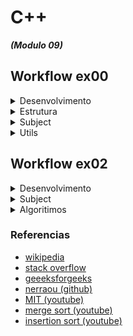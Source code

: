 # C++
***(Modulo 09)***

## Workflow ex00
<details>
  <summary>Desenvolvimento</summary>

**Estrutura de pastas:**
```
ex00/
├── Makefile
├── main.cpp
├── BitcoinExchange.cpp
├── BitcoinExchange.hpp
└── input.txt (Exemplo)
```
### Desenvolvimento:
- Passo 1: Leitura de Arquivos
  - Implementar a leitura do arquivo de entrada (input.txt) e da base de dados CSV.
  - Utilizar containers apropriados para armazenar os dados.
- Passo 2: Validação de Dados
  - Implementar a validação da data no formato correto.
  - Verificar se o valor está dentro do intervalo permitido (0 a 1000).
- Passo 3: Cálculo das Taxas
  - Implementar a busca da taxa de câmbio correspondente à data.
  - Se a data não estiver presente no banco de dados, localizar a data anterior mais próxima.
  - Realizar o cálculo e armazenar os resultados.
- Passo 4: Tratamento de Erros
  - Implementar mensagens de erro claras para:
  - Data inválida.
  - Valores fora dos limites.
  - Falha na leitura do arquivo.
- Passo 5: Exibição dos Resultados
  - Exibir os resultados corretamente formatados.
  - Seguir o padrão de saída fornecido no exemplo (incluindo mensagens de erro quando apropriado).
---
  - Armazenar os dados do input em um container std::map (date(key):value)
  - Ler ou armazenar a chave e valor do DB (data.csv)
   - Este banco de dados é fornecido com o subject.

```
data.csv (DB)			|		input.txt
--------------------------------------------------------
date,exchange_rate|		date | value
2009-01-02,0			|		2011-01-03 | 3	
2009-01-05,0			|		2011-01-03 | 2	
2009-01-08,0			|		2011-01-03 | 1	
2009-01-11,0			|		2011-01-03 | 1.2	
2009-01-14,0			|		2011-01-09 | 1	
2009-01-17,0			|		2012-01-11 | -1	
2009-01-20,0			|		2001-42-42	
2009-01-23,0			|		2012-01-11 | 1	
2009-01-26,0			|		2012-01-11 | 2147483648	
```

```
ex00/
├── Makefile
├── main.cpp
├── BitcoinExchange.cpp
├── BitcoinExchange.hpp
└── input.txt (Exemplo)
└── data.csv (data base)
```

<!-- https://medium.com/@sofia.huppertz/cpp09-school42-1efa42df7803 -->

</details>
<details>
  <summary>Estrutura</summary>

### Estrutura do projeto:
1. Classe BitcoinExchange:
- Responsabilidade: Centralizar a lógica do programa.
- Métodos:
  - [x] Carregar a base de dados de câmbio em um container (ex: std::map para mapear a data para a taxa de câmbio).
  - [x] Processar o arquivo de entrada.
  - [x] Calcular o valor de Bitcoin com base na data e taxa de câmbio.
  - [x] Manipular e validar datas.
  - [X] Comparar datas para encontrar a mais próxima.
  - [x] Exibir DB
- Atributos:
  - [x] Um container (como std::map ou std::vector) para armazenar as taxas de câmbio.
2. Funções Utilitárias (fora das classes):
- Validação do arquivo de Entrada:
  - [x] Funções responsáveis por abrir e ler arquivos (CSV e o arquivo de entrada).
  - [x] Validar o formato da data.
  - [x] Validar data (dia, mês, ano).
  - [x] Validar valor (0 a 1000).

### Exemplo de Estrutura:
```cpp
// BitcoinExchange.hpp
class BitcoinExchange {
private:
    std::map<std::string, float> exchangeRates;  // Para armazenar as taxas por data
public:
    BitcoinExchange(const std::string& dbFile);  // Construtor que carrega o DB
    void processFile(const std::string& inputFile);  // Processa o arquivo de entrada
    float calculate(const std::string& date, float value);  // Calcula o valor com base na data
};

// Date.hpp
class Date {
public:
    static bool isValid(const std::string& dateStr);  // Valida o formato da data
    static bool isBefore(const std::string& date1, const std::string& date2);  // Compara datas
};

// Funções utilitárias
bool validateValue(float value);  // Valida se o valor está entre 0 e 1000
std::map<std::string, float> loadExchangeRates(const std::string& filename);  // Carrega as taxas
```

</details>

<details>
  <summary>Subject</summary>
Você precisa criar um programa que emita o valor de uma certa quantia de 
bitcoin em uma certa data.

Este programa deve usar um banco de dados no formato csv que representará o preço 
do bitcoin ao longo do tempo. Este banco de dados é fornecido com este assunto.

O programa tomará como entrada um segundo banco de dados, armazenando os 
diferentes preços/datas para avaliar.

Seu programa deve respeitar estas regras:
- O nome do programa é btc.
- Seu programa deve tomar um arquivo como argumento.
- Cada linha neste arquivo deve usar o seguinte formato: "data | valor".
- Uma data válida sempre estará no seguinte formato: Ano-Mês-Dia.
- ​​Um valor válido deve ser um float ou um inteiro positivo, entre 0 e 1000.

Você deve usar pelo menos um contêiner em seu código para validar este
exercício. 
Você deve lidar com possíveis erros com uma mensagem de erro apropriada.

Seu programa usará o valor em seu arquivo de entrada.

Seu programa deve exibir na saída padrão o resultado do valor multiplicado pela 
taxa de câmbio de acordo com a data indicada em seu banco de dados.

Se a data usada na entrada não existir em seu BD, então você deve usar a 
data mais próxima contida em seu BD. Tenha cuidado para usar a data mais 
baixa e não a mais alta.
</details>

<details>
  <summary>Utils</summary>

```cpp
// Função para obter o valor do Bitcoin para uma data específica
float getBitcoinValue(const std::string& date) const {
    std::map<std::string, float>::const_iterator it = exchangeRates.find(date);
    if (it != exchangeRates.end()) {
        return it->second;
    } else {
        throw std::runtime_error("Error: Date not found in the database.");
    }
}
```

</details>

## Workflow ex02
<details>
  <summary>Desenvolvimento</summary>

### Etapas Iniciais para o Desenvolvimento do Projeto

1. **Definição do Algoritmo Merge-Insert Sort:**
   - [x] Pesquise e entenda o algoritmo Ford-Johnson (merge-insert sort).
   - [x] Planeje a implementação do algoritmo para dois contêineres diferentes (por exemplo, `std::vector` e `std::list`).

2. **Planejamento das Funções Principais:**
   - [x] leitura e validação dos argumentos de entrada.
   - [x] exibir a sequência de inteiros não classificados.
   - [x] aplicar o algoritmo de ordenação usando o primeiro contêiner.
   - [x] aplicar o algoritmo de ordenação usando o segundo contêiner.
   - [x] medir e exibir o tempo de execução de cada contêiner.
   - [x] tratamento de erros e exibição de mensagens de erro.

3. **Especificação dos Arquivos de Cabeçalho:**
   - [x] Defina as classes e funções no arquivo `PmergeMe.hpp`

4. **Implementação do Arquivo Principal:**
   - [x] Estruture o arquivo `main.cpp` para inicializar o programa e chamar as funções principais

### Próximos Passos
- [ ] Implementar as funções definidas no arquivo de cabeçalho.
- [ ] Testar o programa com diferentes sequências de inteiros.
- [ ] Otimizar o código e corrigir possíveis bugs.

Essa estrutura inicial deve fornecer uma base sólida para o desenvolvimento do projeto conforme as diretrizes fornecidas.

</details>

<details>
  <summary>Subject</summary>
Você deve criar um programa com estas restrições:
- O nome do programa é PmergeMe.
- Seu programa deve ser capaz de usar uma sequência de inteiros 
positivos como argumento.
- Seu programa deve usar o algoritmo merge-insert sort para classificar a 
sequência de inteiros positivos.

Para esclarecer, sim, você precisa usar o algoritmo Ford-Johnson.

- Se ocorrer um erro durante a execução do programa, uma mensagem de erro 
deve ser exibida no erro padrão.

Você deve usar pelo menos dois contêineres diferentes em seu código para
validar este exercício. Seu programa deve ser capaz de lidar com pelo
menos 3000 inteiros diferentes.

É altamente recomendável implementar seu algoritmo para cada contêiner
e, portanto, evitar o uso de uma função genérica.

Aqui estão algumas diretrizes adicionais sobre as informações que você deve 
exibir linha por linha na saída padrão:
- Na primeira linha, você deve exibir um texto explícito seguido pela sequência 
de inteiros positivos não classificados.
- Na segunda linha, você deve exibir um texto explícito seguido pela sequência 
de inteiros positivos classificados.
- Na terceira linha você deve exibir um texto explícito indicando o tempo usado 
pelo seu algoritmo especificando o primeiro contêiner usado para classificar a 
sequência de inteiros positivos.
- Na última linha você deve exibir um texto explícito indicando o tempo usado pelo 
seu algoritmo especificando o segundo contêiner usado para classificar a sequência 
de inteiros positivos.

O formato para a exibição do tempo usado para executar sua classificação
é livre, mas a precisão escolhida deve permitir ver claramente a diferença 
entre os dois contêineres usados.

A indicação do tempo é deliberadamente estranha neste exemplo.
É claro que você tem que indicar o tempo usado para executar todas as suas
operações, tanto a parte de classificação quanto a parte de gerenciamento de dados.

O gerenciamento de erros relacionados a duplicatas é deixado a seu critério.
</details>

<details>
  <summary>Algoritimos</summary>

## Mediana
A mediana é um valor que separa um conjunto de números em duas metades iguais, de tal forma que metade dos números é menor ou igual a esse valor e a outra metade é maior ou igual a ele. Para encontrar a mediana em um array de números desordenados, você precisa primeiro ordenar o array. A definição da mediana depende se o número de elementos no array é ímpar ou par:

1. **Número Ímpar de Elementos**:
   - A mediana é o elemento do meio do array ordenado.
   - Por exemplo, para o array `[3, 1, 4, 1, 5]`, após ordenar `[1, 1, 3, 4, 5]`, a mediana é `3`.

2. **Número Par de Elementos**:
   - A mediana é a média dos dois elementos do meio do array ordenado.
   - Por exemplo, para o array `[3, 1, 4, 1]`, após ordenar `[1, 1, 3, 4]`, a mediana é `(1 + 3) / 2 = 2`.

### Passos para Encontrar a Mediana

1. **Ordenar o Array**:
   - Use um algoritmo de ordenação, como quicksort ou mergesort, para ordenar o array.

2. **Encontrar o Elemento do Meio**:
   - Se o número de elementos `n` for ímpar, a mediana é o elemento na posição `n/2` (índice zero-based).
   - Se o número de elementos `n` for par, a mediana é a média dos elementos nas posições `n/2 - 1` e `n/2`.


***Exemplo de como encontrar a mediana de um array de números desordenados em C++:***

```cpp
#include <iostream>
#include <vector>
#include <algorithm> // Para std::sort

double findMedian(std::vector<int>& nums) {
    std::sort(nums.begin(), nums.end()); // Ordena o array
    int n = nums.size();
    if (n % 2 == 0) {
        // Se o número de elementos é par, retorna a média dos dois elementos do meio
        return (nums[n/2 - 1] + nums[n/2]) / 2.0;
    } else {
        // Se o número de elementos é ímpar, retorna o elemento do meio
        return nums[n/2];
    }
}

int main() {
    std::vector<int> nums = {3, 1, 4, 1, 5};
    double median = findMedian(nums);
    std::cout << "A mediana é: " << median << std::endl;
    return 0;
}
```

*A mediana é uma medida de tendência central que é menos afetada por valores extremos (outliers) do que a média, tornando-a útil em muitas aplicações estatísticas e de análise de dados.*

[↑ Algoritimos ↑](#mediana)

## Binary Search
A **busca binária** (ou **binary search**) é um algoritmo de pesquisa que encontra a posição de um valor alvo dentro de um array ordenado. O algoritmo compara o valor alvo ao elemento do meio do array. Se eles não são iguais, a metade na qual o alvo não pode estar é descartada e a busca continua na metade restante, até que o valor alvo seja encontrado ou o intervalo de busca se torne vazio.

### Passos do Algoritmo

1. **Inicialização**:
   - Defina dois índices, `low` e `high`, que representam os limites inferior e superior do intervalo de busca. Inicialmente, `low` é 0 e `high` é o índice do último elemento do array.

2. **Iteração**:
   - Enquanto `low` for menor ou igual a `high`:
     1. Calcule o índice do meio: `mid = low + (high - low) / 2`.
     2. Compare o elemento no índice `mid` com o valor alvo:
        - Se o elemento no índice `mid` for igual ao valor alvo, o alvo foi encontrado e o índice `mid` é retornado.
        - Se o elemento no índice `mid` for menor que o valor alvo, ajuste `low` para `mid + 1` para continuar a busca na metade superior.
        - Se o elemento no índice `mid` for maior que o valor alvo, ajuste `high` para `mid - 1` para continuar a busca na metade inferior.

3. **Conclusão**:
   - Se `low` ultrapassar `high`, o valor alvo não está presente no array e o algoritmo retorna um valor indicativo de falha (geralmente -1).

***Exemplo de implementação da busca binária em C++:***

```cpp
#include <iostream>
#include <vector>

int binarySearch(const std::vector<int>& arr, int target) {
    int low = 0;
    int high = arr.size() - 1;

    while (low <= high) {
        int mid = low + (high - low) / 2;

        if (arr[mid] == target) {
            return mid; // Elemento encontrado
        } else if (arr[mid] < target) {
            low = mid + 1; // Continuar na metade superior
        } else {
            high = mid - 1; // Continuar na metade inferior
        }
    }

    return -1; // Elemento não encontrado
}

int main() {
    std::vector<int> arr = {1, 2, 3, 4, 5, 6, 7, 8, 9, 10};
    int target = 5;
    int result = binarySearch(arr, target);

    if (result != -1) {
        std::cout << "Elemento encontrado no índice: " << result << std::endl;
    } else {
        std::cout << "Elemento não encontrado." << std::endl;
    }

    return 0;
}
```

### Complexidade

- **Tempo**: O(log n), onde n é o número de elementos no array. A cada iteração, o intervalo de busca é reduzido pela metade.
- **Espaço**: O(1) para a versão iterativa, pois utiliza apenas algumas variáveis adicionais.

[↑ Algoritimos ↑](#mediana)

## Insertion Sort - simples
O **insertion sort**  (ou ordenação por inserção) ordena um array de números iterativamente, inserindo cada novo elemento na posição correta em relação aos elementos já ordenados. A ideia é dividir o array em duas partes: a parte ordenada e a parte não ordenada. Inicialmente, a parte ordenada contém apenas o primeiro elemento, e a parte não ordenada contém o restante dos elementos. Em cada iteração, o próximo elemento da parte não ordenada é removido e inserido na posição correta na parte ordenada.

### Passos do Algoritmo

1. **Inicialização**:
   - Considere o primeiro elemento do array como a parte ordenada.

2. **Iteração**:
   - Para cada elemento `i` do array, começando do segundo elemento (índice 1):
     1. Armazene o valor do elemento atual (`key`).
     2. Compare `key` com os elementos da parte ordenada (à esquerda de `i`).
     3. Desloque os elementos maiores que `key` uma posição para a direita.
     4. Insira `key` na posição correta.

3. **Conclusão**:
   - Repita o processo até que todos os elementos tenham sido inseridos na parte ordenada.

***Exemplo de implementação do insertion sort em C++:***

```cpp
#include <iostream>
#include <vector>

void insertionSort(std::vector<int>& arr) {
    int n = arr.size();
    for (int i = 1; i < n; ++i) {
        int key = arr[i];
        int j = i - 1;

        // Desloca os elementos da parte ordenada que são maiores que key
        while (j >= 0 && arr[j] > key) {
            arr[j + 1] = arr[j];
            --j;
        }
        // Insere key na posição correta
        arr[j + 1] = key;
    }
}

int main() {
    std::vector<int> arr = {5, 2, 9, 1, 5, 6};
    insertionSort(arr);

    std::cout << "Array ordenado: ";
    for (int num : arr) {
        std::cout << num << " ";
    }
    std::cout << std::endl;

    return 0;
}
```

### Complexidade

- **Tempo**:
  - **Melhor caso**: O(n) - Ocorre quando o array já está ordenado.
  - **Pior caso**: O(n^2) - Ocorre quando o array está ordenado em ordem inversa.
  - **Caso médio**: O(n^2) - Em média, o algoritmo precisa comparar e deslocar elementos para cada inserção.

- **Espaço**: O(1) - O algoritmo é in-place, ou seja, não requer espaço adicional significativo além das variáveis temporárias.

### Resumo

O insertion sort é um algoritmo de ordenação simples e eficiente para listas pequenas ou quase ordenadas. Ele funciona construindo a lista ordenada um elemento de cada vez, inserindo cada novo elemento na posição correta em relação aos elementos já ordenados. Embora tenha complexidade de tempo O(n^2) no pior caso, ele é fácil de implementar e pode ser útil em situações onde a simplicidade e a eficiência para listas pequenas são importantes.

[↑ Algoritimos ↑](#mediana)

## Merge Sort - Dividir e conquistar
O **merge sort** (ou ordenação por mesclagem) é um algoritmo de ordenação eficiente e estável que segue o paradigma "dividir para conquistar". Ele divide repetidamente o array em subarrays menores até que cada subarray tenha apenas um elemento, e então mescla esses subarrays de forma ordenada para produzir o array final ordenado.

### Definição

O merge sort ordena um array de números dividindo-o em duas metades, ordenando cada metade recursivamente e, em seguida, mesclando as duas metades ordenadas para produzir um array ordenado.

### Passos do Algoritmo

1. **Divisão**:
   - Divida o array original em duas metades aproximadamente iguais.

2. **Recursão**:
   - Aplique merge sort recursivamente a cada metade até que cada subarray tenha apenas um elemento.

3. **Mesclagem**:
   - Mescle os subarrays ordenados para formar um array ordenado. A mesclagem é feita comparando os elementos dos subarrays e inserindo o menor elemento na posição correta no array final.

***Exemplo de implementação do merge sort em C++:***

```cpp
#include <iostream>
#include <vector>

// Função para mesclar dois subarrays ordenados
void merge(std::vector<int>& arr, int left, int mid, int right) {
    int n1 = mid - left + 1;
    int n2 = right - mid;

    // Cria arrays temporários
    std::vector<int> L(n1);
    std::vector<int> R(n2);

    // Copia os dados para os arrays temporários
    for (int i = 0; i < n1; ++i)
        L[i] = arr[left + i];
    for (int j = 0; j < n2; ++j)
        R[j] = arr[mid + 1 + j];

    // Mescla os arrays temporários de volta no array original
    int i = 0, j = 0, k = left;
    while (i < n1 && j < n2) {
        if (L[i] <= R[j]) {
            arr[k] = L[i];
            ++i;
        } else {
            arr[k] = R[j];
            ++j;
        }
        ++k;
    }

    // Copia os elementos restantes de L, se houver
    while (i < n1) {
        arr[k] = L[i];
        ++i;
        ++k;
    }

    // Copia os elementos restantes de R, se houver
    while (j < n2) {
        arr[k] = R[j];
        ++j;
        ++k;
    }
}

// Função principal do merge sort
void mergeSort(std::vector<int>& arr, int left, int right) {
    if (left < right) {
        int mid = left + (right - left) / 2;

        // Ordena a primeira e a segunda metade
        mergeSort(arr, left, mid);
        mergeSort(arr, mid + 1, right);

        // Mescla as duas metades ordenadas
        merge(arr, left, mid, right);
    }
}

int main() {
    std::vector<int> arr = {12, 11, 13, 5, 6, 7};
    mergeSort(arr, 0, arr.size() - 1);

    std::cout << "Array ordenado: ";
    for (int num : arr) {
        std::cout << num << " ";
    }
    std::cout << std::endl;

    return 0;
}
```

### Complexidade

- **Tempo**:
  - **Melhor caso**: O(n log n)
  - **Pior caso**: O(n log n)
  - **Caso médio**: O(n log n)
  - O merge sort é eficiente e tem a mesma complexidade de tempo em todos os casos, pois sempre divide o array em duas metades e mescla as metades ordenadas.

- **Espaço**: O(n) - O merge sort requer espaço adicional proporcional ao tamanho do array para armazenar os subarrays temporários durante a mesclagem.

### Resumo

O merge sort é um algoritmo de ordenação eficiente e estável que segue o paradigma "dividir para conquistar". Ele divide o array em subarrays menores, ordena cada subarray recursivamente e mescla os subarrays ordenados para produzir o array final ordenado. Com complexidade de tempo O(n log n) em todos os casos, o merge sort é uma escolha sólida para ordenar grandes conjuntos de dados, embora requeira espaço adicional para os subarrays temporários.

[↑ Algoritimos ↑](#mediana)

## Ford-Johnson Algorithm
O **algoritmo Ford-Johnson**, também conhecido como **algoritmo de ordenação por inserção de pares** ou **algoritmo de ordenação de merge-insert**, é um algoritmo de ordenação que visa minimizar o número de comparações necessárias para ordenar um conjunto de números. Ele é particularmente eficiente para conjuntos de dados pequenos a médios.

### Definição

O algoritmo Ford-Johnson é um algoritmo de ordenação que combina técnicas de inserção e mesclagem para ordenar um array de números. Ele é projetado para minimizar o número de comparações, o que o torna eficiente em termos de complexidade de comparação.

### Passos do Algoritmo

1. **Divisão Inicial**:
   - Divida o array original em pares de elementos.
   - Ordene cada par de elementos.

2. **Construção da Sequência Inicial**:
   - Construa uma sequência inicial de elementos ordenados a partir dos pares ordenados.

3. **Inserção de Elementos Restantes**:
   - Insira os elementos restantes na sequência inicial de forma ordenada, utilizando uma técnica de inserção eficiente.

4. **Mesclagem Final**:
   - Mescle as subsequências ordenadas para formar o array final ordenado.

***Exemplo de implementação simplificada do algoritmo Ford-Johnson em C++:***

```cpp
#include <iostream>
#include <vector>
#include <algorithm> // Para std::sort e std::inplace_merge

void insertionSort(std::vector<int>& arr, int left, int right) {
    for (int i = left + 1; i <= right; ++i) {
        int key = arr[i];
        int j = i - 1;
        while (j >= left && arr[j] > key) {
            arr[j + 1] = arr[j];
            --j;
        }
        arr[j + 1] = key;
    }
}

void mergeInsertSort(std::vector<int>& arr, int left, int right) {
    if (left < right) {
        int mid = left + (right - left) / 2;
        mergeInsertSort(arr, left, mid);
        mergeInsertSort(arr, mid + 1, right);
        std::inplace_merge(arr.begin() + left, arr.begin() + mid + 1, arr.begin() + right + 1);
    }
}

void fordJohnsonSort(std::vector<int>& arr) {
    int n = arr.size();
    int sublistSize = std::sqrt(n); // Tamanho das sublistas
    for (int i = 0; i < n; i += sublistSize) {
        insertionSort(arr, i, std::min(i + sublistSize - 1, n - 1));
    }
    mergeInsertSort(arr, 0, n - 1);
}

int main() {
    std::vector<int> arr = {5, 2, 9, 1, 5, 6};
    fordJohnsonSort(arr);

    std::cout << "Array ordenado: ";
    for (int num : arr) {
        std::cout << num << " ";
    }
    std::cout << std::endl;

    return 0;
}
```

### Complexidade

- **Tempo**:
  - O algoritmo Ford-Johnson é projetado para minimizar o número de comparações, mas sua complexidade exata pode variar dependendo da implementação específica. Em geral, ele é eficiente para conjuntos de dados pequenos a médios.

- **Espaço**: O(n) - O algoritmo pode requerer espaço adicional para armazenar subarrays temporários durante a mesclagem.

### Resumo

O algoritmo Ford-Johnson é um algoritmo de ordenação eficiente que combina técnicas de inserção e mesclagem para minimizar o número de comparações necessárias para ordenar um array de números. Ele é particularmente útil para conjuntos de dados pequenos a médios e é projetado para ser eficiente em termos de complexidade de comparação.

[↑ Algoritimos ↑](#mediana)

</details>

### Referencias
- [wikipedia](https://en.wikipedia.org/wiki/Merge-insertion_sort)
- [stack overflow](https://codereview.stackexchange.com/questions/116367/ford-johnson-merge-insertion-sort)
- [geeeksforgeeks](https://www.geeksforgeeks.org/sorting-by-combining-insertion-sort-and-merge-sort-algorithms/)
- [nerraou (github)](https://github.com/nerraou/Ford-Johnson-algorithm)
- [MIT (youtube)](https://www.youtube.com/watch?v=Kg4bqzAqRBM)
- [merge sort (youtube)](https://youtu.be/3j0SWDX4AtU?si=T84jCrEQO-c1nJdy)
- [insertion sort (youtube)](https://www.youtube.com/watch?v=8mJ-OhcfpYg)